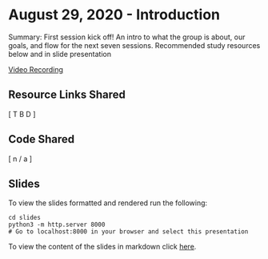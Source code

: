 # August 29, 2020 - Introduction

Summary:
First session kick off!
An intro to what the group is about, our goals, and flow for the next seven sessions.
Recommended study resources below and in slide presentation

[Video Recording]()


## Resource Links Shared

[ T B D ]

## Code Shared

[ n / a ]

## Slides

To view the slides formatted and rendered run the following:

  ```shell
  cd slides
  python3 -m http.server 8000
  # Go to localhost:8000 in your browser and select this presentation
  ```

To view the content of the slides in markdown click [here](slide_content.md).
